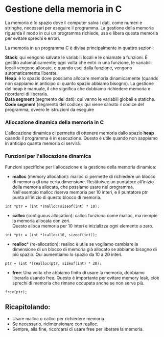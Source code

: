 # Gestione della memoria in C 

La memoria è lo spazio dove il computer salva i dati, come numeri e stringhe, necessari per eseguire il programma. 
La gestione della memoria riguarda il modo in cui un programma richiede, usa e libera questa memoria per evitare sprechi e errori.

La memoria in un programma C è divisa principalmente in quattro sezioni:

**Stack**: qui vengono salvate le variabili locali e le chiamate a funzioni. È gestito automaticamente; ogni volta che entri in una funzione, le variabili locali vengono allocate, e quando esci dalla funzione, vengono automaticamente liberate.  
**Heap**: è lo spazio dove possiamo allocare memoria dinamicamente (quando non sappiamo in anticipo di quanto spazio abbiamo bisogno). La gestione del heap è manuale, il che significa che dobbiamo richiedere memoria e ricordarci di liberarla.  
**Data segment** (segmento dei dati): qui vanno le variabili globali e statiche.  
**Code segmen**t (segmento del codice): qui viene salvato il codice del programma, ovvero le istruzioni da eseguire    

### Allocazione dinamica della memoria in C
L'allocazione dinamica ci permette di ottenere memoria dallo spazio **heap** quando il programma è in esecuzione. Questo è utile quando non sappiamo in anticipo quanta memoria ci servirà.

### Funzioni per l'allocazione dinamica
Funzioni specifiche per l'allocazione e la gestione della memoria dinamica:  
- **malloc** (memory allocation): malloc ci permette di richiedere un blocco di memoria di una certa dimensione. Restituisce un puntatore all'inizio della memoria allocata, che possiamo usare nel programma.  
Nell'esempio malloc riserva memoria per 10 interi, e il puntatore ptr punta all'inizio di questo blocco di memoria.
```
int *ptr = (int *)malloc(sizeof(int) * 10);
```
- **calloc** (contiguous allocation): calloc funziona come malloc, ma riempie la memoria allocata con zeri.  
Questo alloca memoria per 10 interi e inizializza ogni elemento a zero.
```
int *ptr = (int *)calloc(10, sizeof(int));
```
- **realloc*** (re-allocation): realloc è utile se vogliamo cambiare la dimensione di un blocco di memoria già allocato se abbiamo bisogno di più spazio.
Qui aumentiamo lo spazio da 10 a 20 interi.
```
ptr = (int *)realloc(ptr, sizeof(int) * 20);
```
- **free**: Una volta che abbiamo finito di usare la memoria, dobbiamo liberarla usando free. Questo è importante per evitare memory leak, cioè sprechi di memoria che rimane occupata anche se non serve più.
```
free(ptr);
```
## Ricapitolando:
- Usare malloc o calloc per richiedere memoria.
- Se necessario, ridimensionare con realloc.
- Sempre, alla fine, ricordarsi di usare free per liberare la memoria.



